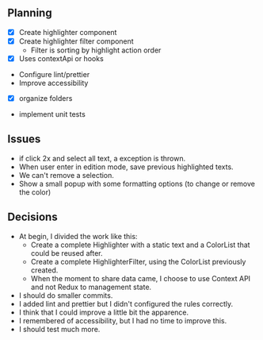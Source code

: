 ## Planning
- [x] Create highlighter component
- [x] Create highlighter filter component
  - Filter is sorting by highlight action order
- [x] Uses contextApi or hooks
- Configure lint/prettier
- Improve accessibility
- [x] organize folders
- implement unit tests

## Issues
- if click 2x and select all text, a exception is thrown.
- When user enter in edition mode, save previous highlighted texts.
- We can't remove a selection.
- Show a small popup with some formatting options (to change or remove the color)

## Decisions
- At begin, I divided the work like this:
  - Create a complete Highlighter with a static text and  a ColorList that could be reused after.
  - Create a complete HighlighterFilter, using  the ColorList previously created.
  - When the moment to share data came, I choose to use Context API and not Redux to management state.
- I should do smaller commits.
- I added lint and prettier but I didn't configured the rules correctly.
- I think that I could improve a little bit the apparence.
- I remembered of accessibility, but I had no time to improve this.
- I should test much more.